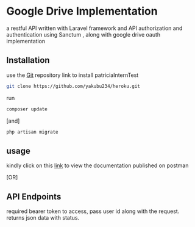 # Google Drive Implementation

a restful API written with Laravel framework and API authorization and authentication using Sanctum , along with google drive oauth implementation

## Installation

use the [Git](https://github.com/yakubu234/heroku.git) repository link to install patriciaInternTest

```bash
git clone https://github.com/yakubu234/heroku.git
```

run

```bash
composer update
```

[and]

```bash
php artisan migrate
```

<!-- ## feature test
user registration test at tests/Feature/feature/UserTest -->

## usage

kindly click on this [link](https://documenter.getpostman.com/view/12538701/2s7ZEBmgAC) to view the documentation published on postman

[OR]

## API Endpoints

<!-- ### Create User Account

```bash
 POST      api/register
```

registers the user and returns json data with the status.

### Login User

```bash
POST       api/signin
``` -->

<!--
authenticates user and returns json data with status.

### Fetch User

```bash
GET        api/fetch-user/{user_id}
```

required bearer token to access, pass user id along with the request. returns json data with status.

### Update User

```bash
PUT        api/update-user
```

required bearer token to update, pass raw data through body. returns json data with status.

### Delete User

```bash
DELETE     api/delete-user/{user_id}
``` -->

required bearer token to access, pass user id along with the request. returns json data with status.

<!-- ### the API is hosted on heroku test server @

```bash
[link](https://heroku-trial-q.herokuapp.com/)
``` -->
